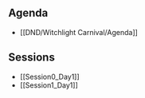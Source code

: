 
## Agenda

- [[DND/Witchlight Carnival/Agenda]]

## Sessions

- [[Session0_Day1]]
- [[Session1_Day1]]


